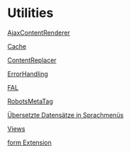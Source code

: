 Utilities
=========

[AjaxContentRenderer](AjaxContentRenderer/Index.md)

[Cache](Cache/Index.md)

[ContentReplacer](ContentReplacer/Index.md)

[ErrorHandling](ErrorHandling/Index.md)

[FAL](FAL/Index.md)

[RobotsMetaTag](RobotsMetaTag/Index.md)

[Übersetzte Datensätze in Sprachmenüs](TranslatedRecords/Index.md)

[Views](Views/Index.md)

[form Extension](Forms/Index.md)
